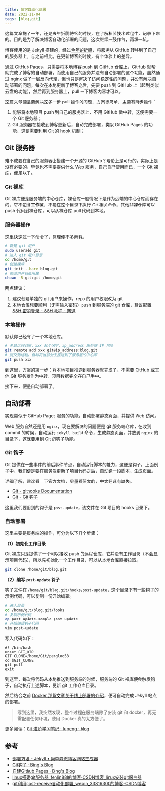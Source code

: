 ```yaml
---
title: 博客自动化部署
date: 2022-11-04
tags: [blog,git]
---
```


这篇文章拖了一年，还是去年折腾博客的时候，在了解相关技术过程中，记录下来的。目的是为了解决博客自动化部署的问题，这次继续一鼓作气，再填一坑。

<!-- more -->

博客使用的是 Jekyll 搭建的，经过[今年的折腾](/2022/10/20/blog.html)，将服务从 GitHub 转移到了自己的服务器上，与之前相比，在更新博客的时候，有个体验上的差异。

通过 GitHub Pages，只需要将本地博客 push 到 GitHub 仓库上，GitHub 就帮助完成了博客的自动部署，而使用自己的服务并没有自动部署的这个功能，虽然通过 nginx 做了一层反向代理，但也只是解决了访问稳定性的问题，并没有解决自动部署的问题。每次在本地更新了博客之后，先要 push 到 GitHub 上（起到类似云盘的功能），然后再到服务器上，pull 一下博客内容才可以。

这篇文章便是要解决这多一步 pull 操作的问题，方案很简单，主要有两步操作：

1. 能够将本地项目 push 到自己的服务器上，不用 GitHub 做中转，这便需要一个 Git 服务器；
2. Git 服务器在接收到博客更新后，自动完成部署，类似 GitHub Pages 的功能，这便需要利用 Git 的 hook 机制；

## Git 服务器

难不成要在自己的服务器上搭建一个开源的 GitHub？理论上是可行的，实际上是没有必要的。毕竟也不需要提供什么 Web 服务，自己自己使用而已，一个 Git 裸库，便足以了。

### Git 裸库

Git 裸库便是服务端的中心仓库，裸仓库一般情况下是作为远端的中心仓库而存在的，它不包含**工作区**，不能在这个目录下执行 Git 相关命令。其他非裸仓库可以 push 代码到裸仓库，可以从裸仓库 pull 代码到本地。

### 服务器操作

这里快速过一下命令了，原理便不多解释。

```bash
# 新建 git 用户
sudo useradd git
# 进入 git 用户目录
cd /home/git
# 创建裸库
git init --bare blog.git
# 修改用户目录所属
chown -R git:git /home/git
```

两点建议：

1. 建议创建单独的 git 用户来操作，repo 的用户权限改为 git
2. 本地仓库想要顺利（无需输入密码）push 到服务端的 git 仓库，建议配置[SSH 密钥登录 - SSH 教程 - 网道](https://wangdoc.com/ssh/key)

### 本地操作

默认你已经有了一个本地仓库。

```bash
# 关联远程仓库，xxx 起个名字，ip_address 服务器 IP 地址
git remote add xxx git@ip_address:blog.git
# 提交到远程，自动将当前分支推送到了服务器的中心库
git push xxx
```

到这里，方案的第一步：将本地项目推送到服务器就完成了，不需要 GitHub 或其他 Git 服务商作为中转，项目数据完全在自己手中。

接下来，便是自动部署了。

## 自动部署

实现类似于 GitHub Pages 服务的功能，自动部署静态页面，并提供 Web 访问。

Web 服务自然还是用 `nginx`，现在要解决的问题便是 git 服务端仓库，在收到 commit 的时候，自动运行 `jekyll build` 命令，生成静态页面，并放到 `nginx` 的目录下，这就要用到 Git 的钩子功能。

### Git 钩子

Git 提供在一些事件的前后事件节点，自动运行脚本的能力，这便是钩子。上面例子中，我们便是要在服务端更新了项目代码之后，自动跑一段脚本，生成页面。

详细了解，建议看一下官方文档，尽量看英文的，中文翻译有缺失。

- [Git - githooks Documentation](https://git-scm.com/docs/githooks)
- [Git - Git 钩子](https://git-scm.com/book/zh/v2/%E8%87%AA%E5%AE%9A%E4%B9%89-Git-Git-%E9%92%A9%E5%AD%90)

这里我们要用到的钩子是 `post-update`，该文件在 Git 项目的 hooks 目录下。

### 自动部署

这里主要是服务端的操作，可分为以下几个步骤：

**（1）初始化工作目录**

Git 裸库只是提供了一个可以接收 push 的远程仓库，它并没有工作目录（不会显示项目代码），所以先初始化一个工作目录，可以从本地仓库直接拉取。

```bash
git clone /home/git/blog.git
```

**（2）编写 `post-update` 钩子**

钩子文件在 `/home/git/blog.git/hooks/post-update`，这个目录下有一些钩子的示例代码，可以复制一份开始编辑。

```bash
# 进入目录
cd /home/git/blog.git/hooks
# 复制示例代码
cp post-update.sample post-update
# 开始编辑钩子代码
vim post-update
```

写入代码如下：

```shell
#! /bin/bash
unset GIT_DIR
GIT_CLONE=/home/Git/pengloo53
cd $GIT_CLONE
git pull
exit
```

到这里，每次将代码从本地推送到服务端的时候，服务端的 Git 裸库便会触发钩子，自动执行上述脚本，更新 git 工作仓库目录。

然后结合之前 [Docker 那篇文章关于线上部署的介绍](http://localhost:8080/2022/10/12/docker-introduction.html#%E7%BA%BF%E4%B8%8A%E9%83%A8%E7%BD%B2)，便可自动完成 Jekyll 站点的部署。

>  写到这里，我突然发现，整个过程在服务端除了安装 git 和 docker，再无需配置任何环境，使用 Docker 真的太方便了。

更多阅读：[Git 进阶学习笔记 · lupeng · blog](/2015/12/14/Git_advance.html)

## 参考

- [部署方法 - Jekyll • 简单静态博客网站生成器](http://jekyllcn.com/docs/deployment-methods/)
- [Git钩子 · Bing's Blog](https://azmddy.github.io/article/%E5%85%B6%E5%AE%83/git%E9%92%A9%E5%AD%90.html)
- [自建Github Pages · Bing's Blog](https://azmddy.github.io/article/%E5%85%B6%E5%AE%83/%E8%87%AA%E5%BB%BAgithubpages.html)
- [linux搭建git服务器_fenlin88l的博客-CSDN博客_linux安装git服务器](https://blog.csdn.net/fenlin88l/article/details/89151075?spm=1001.2101.3001.6650.2&utm_medium=distribute.pc_relevant.none-task-blog-2%7Edefault%7ECTRLIST%7Edefault-2.no_search_link&depth_1-utm_source=distribute.pc_relevant.none-task-blog-2%7Edefault%7ECTRLIST%7Edefault-2.no_search_link)
- [git利用post-receive自动化部署_weixin_33816300的博客-CSDN博客](https://blog.csdn.net/weixin_33816300/article/details/89009334)

